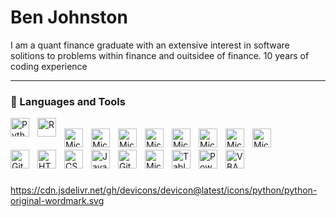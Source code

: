 # Ben Johnston

I am a quant finance graduate with an extensive interest in software solitions to problems within finance and ouitsidee of finance.
10 years of coding experience

---

### 🧰 Languages and Tools

<img align="left" alt="Python" width="30px" style="padding-right:10px;" src="https://cdn.jsdelivr.net/gh/devicons/devicon/icons/python/python-plain.svg" />
<img align="left" alt="R" width="30px" style="padding-right:10px;" src="https://cdn.jsdelivr.net/gh/devicons/devicon/icons/r/r-original.svg" />

<br />

<img align="left" alt="Microsoft Word" width="30px" style="padding-right:10px;" src="https://upload.wikimedia.org/wikipedia/commons/f/fd/Microsoft_Word_2013_logo.svg" />
<img align="left" alt="Microsoft Excel" width="30px" style="padding-right:10px;" src="https://upload.wikimedia.org/wikipedia/commons/7/73/Microsoft_Excel_2013_logo.svg" />
<img align="left" alt="Microsoft PowerPoint" width="30px" style="padding-right:10px;" src="https://upload.wikimedia.org/wikipedia/commons/d/d0/Microsoft_PowerPoint_2013_logo.svg" />
<img align="left" alt="Microsoft Access" width="30px" style="padding-right:10px;" src="https://upload.wikimedia.org/wikipedia/commons/7/7d/Microsoft_Access_2013_logo.svg" />

<img align="left" alt="Microsoft Word" width="30px" style="padding-right:10px;" src="https://img.icons8.com/color/48/000000/microsoft-word.png" />
<img align="left" alt="Microsoft Excel" width="30px" style="padding-right:10px;" src="https://img.icons8.com/color/48/000000/microsoft-excel.png" />
<img align="left" alt="Microsoft PowerPoint" width="30px" style="padding-right:10px;" src="https://img.icons8.com/color/48/000000/microsoft-powerpoint.png" />
<img align="left" alt="Microsoft Access" width="30px" style="padding-right:10px;" src="https://img.icons8.com/color/48/000000/microsoft-access.png" />
<br />
<br />


<img align="left" alt="Git" width="30px" style="padding-right:10px;" src="https://cdn.jsdelivr.net/gh/devicons/devicon/icons/git/git-original.svg" />
<img align="left" alt="HTML" width="30px" style="padding-right:10px;" src="https://cdn.jsdelivr.net/gh/devicons/devicon/icons/html5/html5-plain.svg" />
<img align="left" alt="CSS" width="30px" style="padding-right:10px;" src="https://cdn.jsdelivr.net/gh/devicons/devicon/icons/css3/css3-plain.svg" />
<img align="left" alt="JavaScript" width="30px" style="padding-right:10px;" src="https://cdn.jsdelivr.net/gh/devicons/devicon/icons/javascript/javascript-plain.svg" />
<img align="left" alt="GitHub" width="30px" style="padding-right:10px;" src="https://cdn.jsdelivr.net/gh/devicons/devicon/icons/github/github-original.svg" />

<img align="left" alt="Microsoft Office" width="30px" style="padding-right:10px;" src="https://upload.wikimedia.org/wikipedia/commons/4/4f/Microsoft_Office_logo_%282013-2019%29.png" />
<img align="left" alt="Tableau" width="30px" style="padding-right:10px;" src="https://cdn.worldvectorlogo.com/logos/tableau-software.svg" />
<img align="left" alt="Power BI" width="30px" style="padding-right:10px;" src="https://upload.wikimedia.org/wikipedia/commons/c/cf/New_Power_BI_Logo.svg" />
<img align="left" alt="VBA" width="30px" style="padding-right:10px;" src="https://upload.wikimedia.org/wikipedia/commons/4/4f/Microsoft_Office_logo_%282013-2019%29.png" />
<br />

#
https://cdn.jsdelivr.net/gh/devicons/devicon@latest/icons/python/python-original-wordmark.svg

